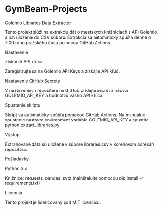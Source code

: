 # GymBeam-Projects

Golemio Libraries Data Extractor

Tento projekt slúži na extrakciu dát o mestských knižniciach z API Golemio a ich uloženie do CSV súboru. Extrakcia sa automaticky spúšťa denne o 7:00 ráno pražského času pomocou GitHub Actions.

Nastavenie





Získanie API kľúča





Zaregistrujte sa na Golemio API Keys a získajte API kľúč.



Nastavenie GitHub Secrets





V nastaveniach repozitára na GitHub pridajte secret s názvom GOLEMIO_API_KEY a hodnotou vášho API kľúča.



Spustenie skriptu





Skript sa automaticky spúšťa pomocou GitHub Actions. Na manuálne spustenie nastavte environment variable GOLEMIO_API_KEY a spustite python extract_libraries.py.



Výstup





Extrahované dáta sú uložené v súbore libraries.csv v koreňovom adresári repozitára.

Požiadavky





Python 3.x



Knižnice: requests, pandas, pytz (nainštalujte pomocou pip install -r requirements.txt)

Licencia

Tento projekt je licencovaný pod MIT licenciou.